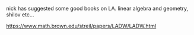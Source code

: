 nick has suggested some good books on LA. linear algebra and geometry, shilov etc...

https://www.math.brown.edu/streil/papers/LADW/LADW.html